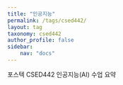 ```yaml
---
title: "인공지능"
permalink: /tags/csed442/
layout: tag
taxonomy: csed442
author_profile: false
sidebar:
    nav: "docs"
---
```


포스텍 CSED442 인공지능(AI) 수업 요약